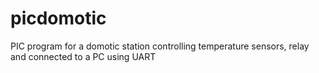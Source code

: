 picdomotic
==========

PIC program for a domotic station controlling temperature sensors, relay and connected to a PC using UART
